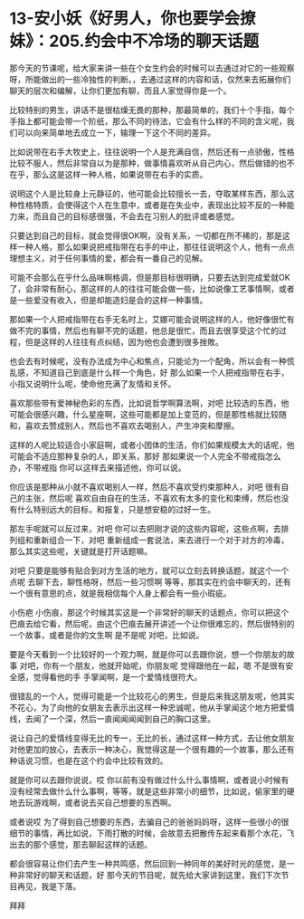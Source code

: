 # 13-安小妖《好男人，你也要学会撩妹》：205.约会中不冷场的聊天话题

那今天的节课呢，给大家来讲一些在个女生约会的时候可以去通过对它的一些观察呀，所能做出的一些冷独性的判断。，去通过这样的内容和话，仅然来去拓展你们聊天的层次和编解，让你们更加有聊，而且人家觉得你是一个。

比较特别的男生，讲话不是很枯燥无畏的那种，那最简单的，我们十个手指，每个手指上都可能会带一个阶纸，那么不同的待法，它会有什么样的不同的含义呢，我们可以向来简单地去成立一下，输理一下这个不同的差异。

比如说带在右手大牧史上，往往说明一个人是充满自信，然后还有一点骄傲，性格比较不服人，然后非常自以为是那种，做事情喜欢听从自己内心，然后做错的也不在乎，那么这是这样一种人格，如果说带在右手的实质。

说明这个人是比较身上元静征的，他可能会比较擅长一去，夺取某样东西，那么这种性格特质，会使得这个人在生意中，或者是在失业中，表现出比较不反的一种能力来，而且自己的目标感很强，不会去在习别人的批评或者感觉。

只要达到自己的目标，就会觉得很OK啊，没有关系，一切都在所不稀的，那是这样一种人格，那么如果说把戒指带在右手的中止，那往往说明这个人，他有一点点理想主义，对于任何事情的爱，都会有一番自己的见解。

可能不会那么在乎什么品味啊格调，但是那目标很明确，只要去达到完成爱就OK了，会非常有耐心，那这样的人的往往可能会做一些，比如说像工艺事情啊，或者是一些爱没有收入，但是却能造妇是会的这样一种事情。

那如果一个人把戒指带在右手无名时上，艾娜可能会说明这样的人，他好像很忙有做不完的事情，然后也有聊不完的话题，他总是很忙，而且去很享受这个忙的过程，但是这样的人往往有点纠结，因为他也会遭到很多挫敗。

也会去有时候呢，没有办法成为中心和焦点，只能论为一个配角，所以会有一种慌乱感，不知道自己到底是什么样一个角色，好 那么如果一个人把戒指带在右手，小指又说明什么呢，使命他充满了友情和关怀。

喜欢那些带有爱神秘色彩的东西，比如说哲学啊算法啊，对吧 比较选的东西，他可能会很感兴趣，什么星座啊，这些可能都是加上变范的，但是那性格就比较随和，喜欢去赞成别人，然后也不喜欢去喝别人，产生冲突和摩擦。

这样的人呢比较适合小家庭啊，或者小团体的生活，你们如果规模太大的话呢，他可能会不适应那种复杂的人，即关系，那好 那如果说一个人完全不带戒指怎么办，不带戒指 你可以这样去来描述他，你可以说。

你应该是那种从小就不喜欢喝别人一样，然后不喜欢受约束那种人，对吧 很有自己的主张，然后呢 喜欢自由自在的生活，不喜欢有太多的变化和束缚，然后也没有什么特别远大的目标，和报复，只是想安稳的过好一生。

那左手呢就可以反过来，对吧 你可以去把刚才说的这些内容呢，这些点啊，去排列组和重新组合一下，对吧 重新组成一套说法，来去进行一个对于对方的冷毒，那么其实这些呢，关键就是打开话题嘛。

对吧 只要是能够有贴合到对方生活的地方，就可以立刻去转换话题，就这个一个点呢 去聊下去，聊性格呀，然后一些习惯啊 等等，那其实在约会中聊天的，还有一个很有意思的点，就是我相信每个人身上都会有一些小瑕疵。

小伤疤 小伤痕，那这个时候其实这是一个非常好的聊天的话题点，你可以把这个巴痕去给它看，然后呢，由这个巴痕去展开讲述一个让你很难忘的，然后很特别的一个故事，或者是你的文生啊 是不是呢 对吧，比如说。

要是今天看到一个比较好的一个观力啊，就是你可以去跟你说，想一个你朋友的故事 对吧，你有一个朋友，他就开始呢，你朋友呢 觉得跟他在一起，嗯 不是很有安全感，觉得看他的手 手掌闻啊，是一个爱情线很符大。

很错乱的一个人，觉得可能是一个比较花心的男生，但是后来我这朋友呢，他其实不花心，为了向他的女朋友去表示出这样一种忠诚呢，他从手掌闻这个地方把爱情线，去闻了一个深，然后一直闻闻闻闻到自己的胸口这里。

说让自己的爱情线变得无比的专一，无比的长，通过这样一种方式，去让他女朋友对他更加的放心，去表示一种决心，我觉得这是一个很有趣的一个故事，那么还有种话说习惯，也是在这个约会中比较有效的。

就是你可以去跟你说说，哎 你以前有没有做过什么什么事情啊，或者说小时候有没有经常去做什么什么事啊，等等，就是这些非常小的细节，比如说，偷家里的硬地去玩游戏啊，或者说去买自己想要的东西啊。

或者说哎 为了得到自己想要的东西，去骗自己的爸爸妈妈呀，这样一些很小的很细节的事情，再比如说，下雨打散的时候，会故意去把散传东起来看那个水花，飞出去的那个感觉，那去聊起这样的话题。

都会很容易让你们去产生一种共鸣感，然后回到一种同年的美好时光的感觉，是一种非常好的聊天和话题，好 那今天的节目呢，就先给大家讲到这里，我们下次节目再见，我是下落。

拜拜